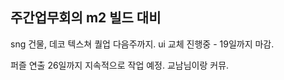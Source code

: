 
## 주간업무회의  m2 빌드 대비
sng 건물, 데코 텍스쳐 퀄업 다음주까지.
ui 교체 진행중 - 19일까지 마감.

퍼즐 연출 26일까지 지속적으로 작업 예정. 교남님이랑 커뮤.


